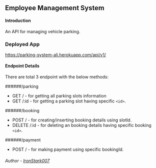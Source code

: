## Employee Management System

#### Introduction

An API for managing vehicle parking.

### Deployed App

https://parking-system-ali.herokuapp.com/api/v1/

#### Endpoint Details

There are total 3 endpoint with the below methods:

######/parking

- GET / - for getting all parking slots information
- GET /:id - for getting a parking slot having specific `<id>`.

######/booking

- POST / - for creating/inserting booking details using slotId.
- DELETE /:id - for deleting an booking details having specific booking `<id>`.

######/payment

- POST / - for making payment using specific bookingId.

###### Author - [IronStark007](https://github.com/IronStark007)
